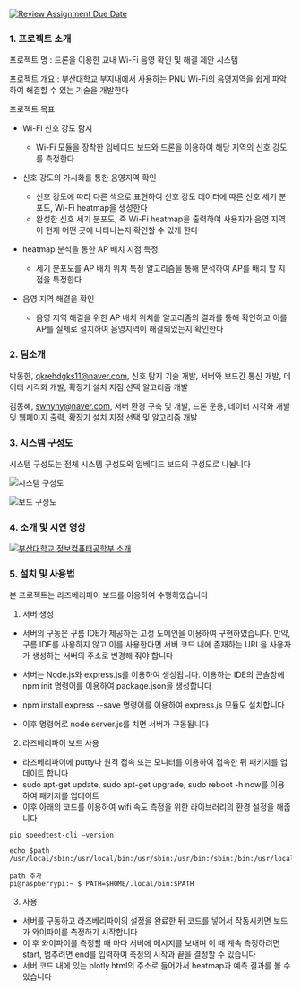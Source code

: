 [![Review Assignment Due Date](https://classroom.github.com/assets/deadline-readme-button-24ddc0f5d75046c5622901739e7c5dd533143b0c8e959d652212380cedb1ea36.svg)](https://classroom.github.com/a/fnZ3vxy8)
### 1. 프로젝트 소개

프로젝트 명 : 드론을 이용한 교내 Wi-Fi 음영 확인 및 해결 제안 시스템

프로젝트 개요 : 부산대학교 부지내에서 사용하는 PNU Wi-Fi의 음영지역을 쉽게 파악하여 해결할 수 있는 기술을 개발한다

프로젝트 목표
* Wi-Fi 신호 강도 탐지
  - Wi-Fi 모듈을 장착한 임베디드 보드와 드론을 이용하여 해당 지역의 신호 강도를 측정한다

* 신호 강도의 가시화를 통한 음영지역 확인
  - 신호 강도에 따라 다른 색으로 표현하여 신호 강도 데이터에 따른 신호 세기 분포도, Wi-Fi heatmap을 생성한다
  - 완성한 신호 세기 분포도, 즉 Wi-Fi heatmap을 출력하여 사용자가 음영 지역이 현재 어떤 곳에 나타나는지 확인할 수 있게 한다

* heatmap 분석을 통한 AP 배치 지점 특정
  - 세기 분포도를 AP 배치 위치 특정 알고리즘을 통해 분석하여 AP를 배치 할 지점을 특정한다

* 음영 지역 해결을 확인
  - 음영 지역 해결을 위한 AP 배치 위치를 알고리즘의 결과를 통해 확인하고 이를 AP를 실제로 설치하여 음영지역이 해결되었는지 확인한다

### 2. 팀소개

박동한, qkrehdgks11@naver.com, 신호 탐지 기술 개발, 서버와 보드간 통신 개발, 데이터 시각화 개발, 확장기 설치 지점 선택 알고리즘 개발

김동혜, swhyny@naver.com, 서버 환경 구축 및 개발, 드론 운용, 데이터 시각화 개발 및 웹페이지 출력, 확장기 설치 지점 선택 및 알고리즘 개발

### 3. 시스템 구성도

시스템 구성도는 전체 시스템 구성도와 임베디드 보드의 구성도로 나뉩니다

![시스템 구성도](https://github.com/pnucse-capstone/capstone-2023-1-33/assets/80632806/d328a263-32cd-4a14-a8d1-172b23b93f39)

![보드 구성도](https://github.com/pnucse-capstone/capstone-2023-1-33/assets/80632806/d4509617-0d7a-457f-95e1-1f776b23fe1e)

### 4. 소개 및 시연 영상

[![부산대학교 정보컴퓨터공학부 소개](http://img.youtube.com/vi/zh_gQ_lmLqE/0.jpg)](https://youtu.be/zh_gQ_lmLqE)

### 5. 설치 및 사용법

본 프로젝트는 라즈베리파이 보드를 이용하여 수행하였습니다

1. 서버 생성
* 서버의 구동은 구름 IDE가 제공하는 고정 도메인을 이용하여 구현하였습니다. 만약, 구름 IDE를 사용하지 않고 이를 사용한다면 서버 코드 내에 존재하는 URL을 사용자가 생성하는 서버의 주소로 변경해 줘야 합니다 

* 서버는 Node.js와 express.js를 이용하여 생성됩니다. 이용하는 IDE의 콘솔창에 npm init 명령어를 이용하여 package.json을 생성합니다
* npm install express --save 명령어를 이용하여 express.js 모듈도 설치합니다
* 이후 명령어로 node server.js를 치면 서버가 구동됩니다

2. 라즈베리파이 보드 사용
* 라즈베리파이에 putty나 원격 접속 또는 모니터를 이용하여 접속한 뒤 패키지를 업데이트 합니다
* sudo apt-get update, sudo apt-get upgrade, sudo reboot -h now를 이용하여 패키지를 업데이트
* 이후 아래의 코드를 이용하여 wifi 속도 측정을 위한 라이브러리의 환경 설정을 해줍니다
```
pip speedtest-cli —version

echo $path
/usr/local/sbin:/usr/local/bin:/usr/sbin:/usr/bin:/sbin:/bin:/usr/local/games:/usr/games

path 추가
pi@raspberrypi:~ $ PATH=$HOME/.local/bin:$PATH 
```
3. 사용
* 서버를 구동하고 라즈베리파이의 설정을 완료한 뒤 코드를 넣어서 작동시키면 보드가 와이파이를 측정하기 시작합니다
* 이 후 와이파이를 측정할 때 마다 서버에 메시지를 보내며 이 때 계속 측정하려면 start, 멈추려면 end를 입력하여 측정의 시작과 끝을 결정할 수 있습니다
* 서버 코드 내에 있는 plotly.html의 주소로 들어가서 heatmap과 예측 결과를 볼 수 있습니다
